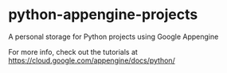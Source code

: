 # python-appengine-projects
A personal storage for Python projects using Google Appengine

For more info, check out the tutorials at https://cloud.google.com/appengine/docs/python/

